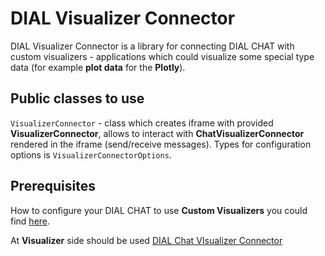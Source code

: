 # DIAL Visualizer Connector

DIAL Visualizer Connector is a library for connecting DIAL CHAT with custom visualizers - applications which could visualize some special type data (for example **plot data** for the **Plotly**).

## Public classes to use

`VisualizerConnector` - class which creates iframe with provided **VisualizerConnector**, allows to interact with **ChatVisualizerConnector** rendered in the iframe (send/receive messages). Types for configuration options is `VisualizerConnectorOptions`.

## Prerequisites

How to configure your DIAL CHAT to use **Custom Visualizers** you could find [here](../chat-visualizer-connector/README.md).

At **Visualizer** side should be used [DIAL Chat VIsualizer Connector](../chat-visualizer-connector/README.md)
